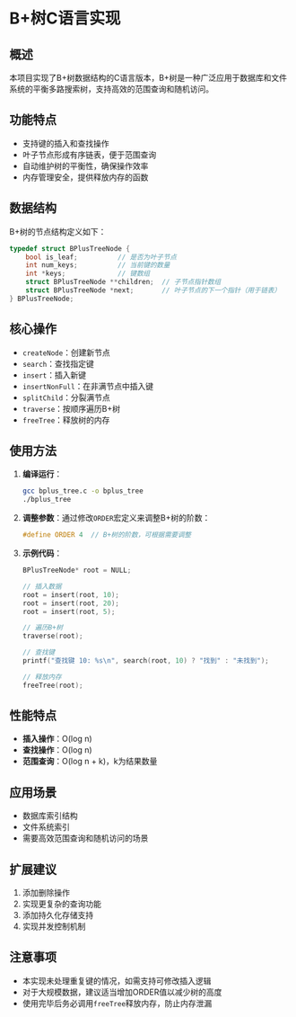 # B+树C语言实现

## 概述
本项目实现了B+树数据结构的C语言版本，B+树是一种广泛应用于数据库和文件系统的平衡多路搜索树，支持高效的范围查询和随机访问。

## 功能特点
- 支持键的插入和查找操作
- 叶子节点形成有序链表，便于范围查询
- 自动维护树的平衡性，确保操作效率
- 内存管理安全，提供释放内存的函数

## 数据结构
B+树的节点结构定义如下：
```c
typedef struct BPlusTreeNode {
    bool is_leaf;          // 是否为叶子节点
    int num_keys;          // 当前键的数量
    int *keys;             // 键数组
    struct BPlusTreeNode **children;  // 子节点指针数组
    struct BPlusTreeNode *next;       // 叶子节点的下一个指针（用于链表）
} BPlusTreeNode;
```

## 核心操作
- `createNode`：创建新节点
- `search`：查找指定键
- `insert`：插入新键
- `insertNonFull`：在非满节点中插入键
- `splitChild`：分裂满节点
- `traverse`：按顺序遍历B+树
- `freeTree`：释放树的内存

## 使用方法
1. **编译运行**：
   ```bash
   gcc bplus_tree.c -o bplus_tree
   ./bplus_tree
   ```

2. **调整参数**：通过修改`ORDER`宏定义来调整B+树的阶数：
   ```c
   #define ORDER 4  // B+树的阶数，可根据需要调整
   ```

3. **示例代码**：
   ```c
   BPlusTreeNode* root = NULL;
   
   // 插入数据
   root = insert(root, 10);
   root = insert(root, 20);
   root = insert(root, 5);
   
   // 遍历B+树
   traverse(root);
   
   // 查找键
   printf("查找键 10: %s\n", search(root, 10) ? "找到" : "未找到");
   
   // 释放内存
   freeTree(root);
   ```

## 性能特点
- **插入操作**：O(log n)
- **查找操作**：O(log n)
- **范围查询**：O(log n + k)，k为结果数量

## 应用场景
- 数据库索引结构
- 文件系统索引
- 需要高效范围查询和随机访问的场景

## 扩展建议
1. 添加删除操作
2. 实现更复杂的查询功能
3. 添加持久化存储支持
4. 实现并发控制机制

## 注意事项
- 本实现未处理重复键的情况，如需支持可修改插入逻辑
- 对于大规模数据，建议适当增加ORDER值以减少树的高度
- 使用完毕后务必调用`freeTree`释放内存，防止内存泄漏

